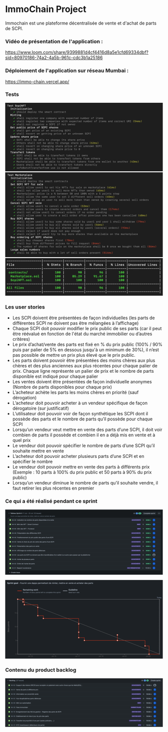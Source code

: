 # ImmoChain  Project

Immochain est une plateforme décentralisée de vente et d'achat de parts de SCPI.

### Vidéo de présentation de l'application :
https://www.loom.com/share/9399881d4cf4416d8a5e1cfd69334dbf?sid=80970186-74a2-4a5b-961c-cdc3b1a25186

### Déploiement de l'application sur réseau Mumbai :
https://immo-chain.vercel.app/

### Tests
![](https://github.com/sylverb/ImmoChain/blob/main/images/Tests%20ScpiNFT.png?raw=true)
![](https://github.com/sylverb/ImmoChain/blob/main/images/Tests%20Marketplace.png?raw=true)
![](https://github.com/sylverb/ImmoChain/blob/main/images/Tests%20coverage.png?raw=true)

### Les user stories
- Les SCPI doivent être présentées de façon individuelles (les parts de différentes SCPI ne doivent pas être mélangées à l’affichage)
- Chaque SCPI doit pouvoir modifier le prix public de ses parts (car il peut être réévalué en fonction de l'état du marché immobilier ou d’autres critères)
- Le prix d’achat/vente des parts est fixé en % du prix public (100% / 90% puis par palier de 5% en dessous jusqu'à un minimum de 30%), il n’est pas possible de mettre un prix plus élevé que le prix public.
- Les parts doivent pouvoir être présentées des moins chères aux plus chères et des plus anciennes aux plus récentes pour chaque palier de prix. Chaque ligne représente un palier de prix et le nombre de parts disponible est indiqué pour chaque palier
- Les ventes doivent être présentées de façon individuelle anonymes (Nombre de parts disponibles pour chaque prix)
- L’acheteur achète les parts les moins chères en priorité (sauf dérogation)
- L’acheteur doit pouvoir acheter à un vendeur spécifique de façon dérogatoire (sur justificatif)
- L’utilisateur doit pouvoir voir de façon synthétique les SCPI dont il possède des parts et le nombre de parts qu’il possède pour chaque SCPI
- Lorsqu’un vendeur veut mettre en vente des parts d’une SCPI, il doit voir combien de parts il possède et combien il en a déjà mis en vente et à quel prix
- Le vendeur doit pouvoir spécifier le nombre de parts d’une SCPI qu’il souhaite mettre en vente
- L’acheteur doit pouvoir acheter plusieurs parts d’une SCPI et en spécifier le nombre
- Le vendeur doit pouvoir mettre en vente des parts à différents prix (Exemple : 10 parts à 100% du prix public et 50 parts à 90% du prix public)
- Lorsqu’un vendeur diminue le nombre de parts qu’il souhaite vendre, il faut retirer les plus récentes en premier

### Ce qui a été réalisé pendant ce sprint
![](https://github.com/sylverb/ImmoChain/blob/main/images/Sprint%20Backlog.png?raw=true)

![](https://github.com/sylverb/ImmoChain/blob/main/images/Burndown%20chart%20Sprint%204.png?raw=true)

### Contenu du product backlog
![](https://github.com/sylverb/ImmoChain/blob/main/images/Product%20backlog.png?raw=true)
